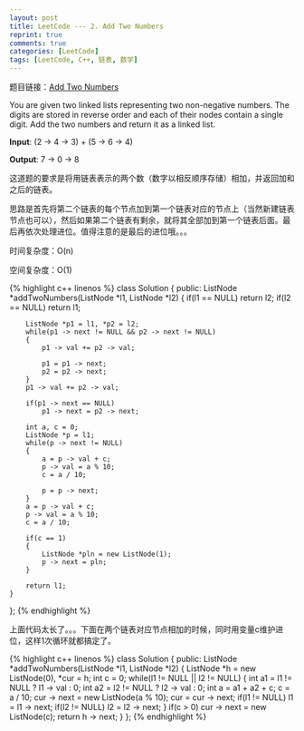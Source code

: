 ```yaml
---
layout: post
title: LeetCode --- 2. Add Two Numbers
reprint: true
comments: true
categories: [LeetCode]
tags: [LeetCode, C++, 链表, 数学]
---
```



题目链接：[Add Two Numbers](https://oj.leetcode.com/problems/add-two-numbers/ ) 

You are given two linked lists representing two non-negative numbers. The digits are stored in reverse order and each of their nodes contain a single digit. Add the two numbers and return it as a linked list. 

**Input**: (2 -> 4 -> 3) + (5 -> 6 -> 4) 

**Output**: 7 -> 0 -> 8 

这道题的要求是将用链表表示的两个数（数字以相反顺序存储）相加，并返回加和之后的链表。

思路是首先将第二个链表的每个节点加到第一个链表对应的节点上（当然新建链表节点也可以），然后如果第二个链表有剩余，就将其全部加到第一个链表后面。最后再依次处理进位。值得注意的是最后的进位哦。。。

时间复杂度：O(n)

空间复杂度：O(1)

{% highlight c++ linenos %}
class Solution
{
public:
    ListNode *addTwoNumbers(ListNode *l1, ListNode *l2)
    {
        if(l1 == NULL)
            return l2;
        if(l2 == NULL)
            return l1;
        
        ListNode *p1 = l1, *p2 = l2;
        while(p1 -> next != NULL && p2 -> next != NULL)
        {
            p1 -> val += p2 -> val;
            
            p1 = p1 -> next;
            p2 = p2 -> next;
        }
        p1 -> val += p2 -> val;
        
        if(p1 -> next == NULL)
            p1 -> next = p2 -> next;
        
        int a, c = 0;
        ListNode *p = l1;
        while(p -> next != NULL)
        {
            a = p -> val + c;
            p -> val = a % 10;
            c = a / 10;
            
            p = p -> next;
        }
        a = p -> val + c;
        p -> val = a % 10;
        c = a / 10;
        
        if(c == 1)
        {
            ListNode *pln = new ListNode(1);
            p -> next = pln;
        }
        
        return l1;
    }
};
{% endhighlight %}

上面代码太长了。。。下面在两个链表对应节点相加的时候，同时用变量c维护进位，这样1次循环就都搞定了。

{% highlight c++ linenos %}
class Solution
{
public:
    ListNode *addTwoNumbers(ListNode *l1, ListNode *l2)
    {
        ListNode *h = new ListNode(0), *cur = h;
        int c = 0;
        while(l1 != NULL || l2 != NULL)
        {
            int a1 = l1 != NULL ? l1 -> val : 0;
            int a2 = l2 != NULL ? l2 -> val : 0;
            int a = a1 + a2 + c;
            c = a / 10;
            cur -> next = new ListNode(a % 10);
            cur = cur -> next;
            if(l1 != NULL)
                l1 = l1 -> next;
            if(l2 != NULL)
                l2 = l2 -> next;
        }
        if(c > 0)
            cur -> next = new ListNode(c);
        return h -> next;
    }
};
{% endhighlight %}
